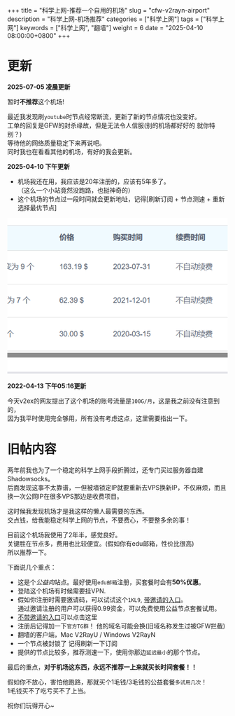
+++
title = "科学上网-推荐一个自用的机场"
slug = "cfw-v2rayn-airport"
description = "科学上网-机场推荐"
categories = ["科学上网"]
tags = ["科学上网"]
keywords = ["科学上网", "翻墙"]
weight = 6
date = "2025-04-10 08:00:00+0800"
+++


# 更新

**2025-07-05 凌晨更新**  

暂时**不推荐**这个机场!

最近我发现刷`youtube`时节点经常断流，更新了新的节点情况也没变好。  
工单的回复是GFW的封杀缘故，但是无法令人信服(别的机场都好好的 就你特别？)  
等待他的网络质量稳定下来再说吧。  
同时我也在看看其他的机场，有好的我会更新。


**2025-04-10 下午更新**

- 机场我还在用，我应该是20年注册的，应该有5年多了。  
（这么一个小站竟然没跑路，也挺神奇的）
- 这个机场的节点过一段时间就会更新地址，记得[刷新订阅 + 节点测速 + 重新选择最优节点]

![我的购买记录](image-1.png)

**2022-04-13 下午05:16更新**

今天v2ex的网友提出了这个机场的账号流量是`100G/月`，这是我之前没有注意到的，  
因为我平时使用完全够用，所有没有考虑这点，这里需要指出一下。

# 旧帖内容

两年前我也为了一个稳定的科学上网手段折腾过，还专门买过服务器自建Shadowsocks。  
后面发现这事不太靠谱，一但被墙锁定IP就要重新去VPS换新IP，不仅麻烦，而且换一次公网IP在很多VPS那边是收费项目。

这时候我发现机场才是我这样的懒人最需要的东西。  
交点钱，给我能稳定科学上网的节点，不要费心，不要整多余的事！  

目前这个机场我使用了2年半，感觉良好。  
关键胜在节点多，费用也比较便宜。(假如你有edu邮箱，性价比很高)  
所以推荐一下。



下面说几个重点：

- 这是个*公益向*站点。最好使用`edu邮箱`注册，买套餐时会有**50%优惠**。
- 登陆这个机场有时候需要挂VPN. 
- 假如你注册时需要邀请码，可以试试这个`1KL9`,  [带邀请的入口](https://okti.xyz/auth/register?code=1KL9)。  
通过邀请注册的用户可以获得0.99资金，可以免费使用公益节点套餐试用。
- [不带邀请的入口](https://okti.xyz/auth/register)可以点击这里
- 注册后记得加一下`官方TG群`！ 他的域名可能会换(旧域名称发生过被GFW拦截)
- 翻墙的客户端，Mac V2RayU / Windows V2RayN
- 一个节点被封锁了 记得刷新一下订阅
- 提供的节点比较多，推荐测速一下，使用你那边`延迟最小`的那个节点。


最后的重点，**对于机场这东西，永远不推荐一上来就买长时间套餐！！**

假如你不放心，害怕他跑路，那就买个1毛钱/3毛钱的公益套餐`多试用几次`！  
1毛钱买不了吃亏买不了上当。

祝你们玩得开心~
